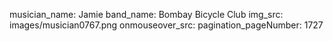 musician_name: Jamie
band_name: Bombay Bicycle Club
img_src: images/musician0767.png
onmouseover_src: 
pagination_pageNumber: 1727
